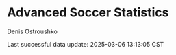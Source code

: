 # Advanced Soccer Statistics
Denis Ostroushko

<!-- gfm -->

Last successful data update: 2025-03-06 13:13:05 CST
